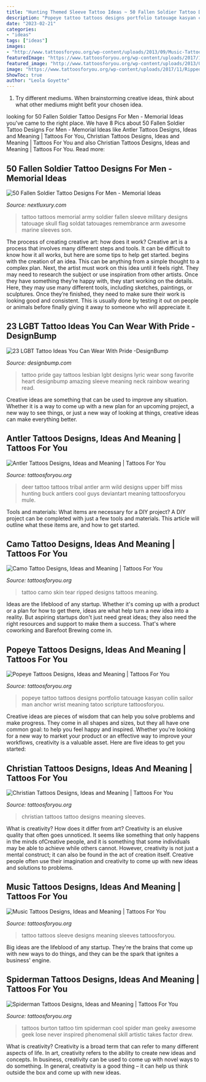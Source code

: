```yaml
---
title: "Hunting Themed Sleeve Tattoo Ideas ~ 50 Fallen Soldier Tattoo Designs For Men"
description: "Popeye tattoo tattoos designs portfolio tatouage kasyan collin sailor man anchor wrist meaning tatoo scripture tattoosforyou"
date: "2023-02-21"
categories:
- "ideas"
tags: ["ideas"]
images:
- "http://www.tattoosforyou.org/wp-content/uploads/2013/09/Music-Tattoo-Sleeve-579x1024.jpg"
featuredImage: "https://www.tattoosforyou.org/wp-content/uploads/2017/11/Ripped-Skin-Camo-Tattoo.jpg"
featured_image: "http://www.tattoosforyou.org/wp-content/uploads/2013/09/Christian-Tattoo-Sleeves-768x1024.jpg"
image: "https://www.tattoosforyou.org/wp-content/uploads/2017/11/Ripped-Skin-Camo-Tattoo.jpg"
ShowToc: true
author: "Leola Goyette"
---
```



1. Try different mediums. When brainstorming creative ideas, think about what other mediums might befit your chosen idea.

	

		
looking for 50 Fallen Soldier Tattoo Designs For Men - Memorial Ideas you've came to the right place. We have 8 Pics about 50 Fallen Soldier Tattoo Designs For Men - Memorial Ideas like Antler Tattoos Designs, Ideas and Meaning | Tattoos For You, Christian Tattoos Designs, Ideas and Meaning | Tattoos For You and also Christian Tattoos Designs, Ideas and Meaning | Tattoos For You. Read more:
		
    
## 50 Fallen Soldier Tattoo Designs For Men - Memorial Ideas

<img loading=lazy src="http://nextluxury.com/wp-content/uploads/fallen-soldier-crosses-mens-half-sleeve-tattoo.jpg" onerror="this.onerror=null;this.src='https://tse2.mm.bing.net/th?id=OIP.MDYr1fvMwgXM_GRTJOApgwAAAA&amp;pid=15.1';" alt="50 Fallen Soldier Tattoo Designs For Men - Memorial Ideas">

_Source: nextluxury.com_

>tattoo tattoos memorial army soldier fallen sleeve military designs tatouage skull flag soldat tatouages remembrance arm awesome marine sleeves son. 

	

The process of creating creative art: how does it work?
Creative art is a process that involves many different steps and tools. It can be difficult to know how it all works, but here are some tips to help get started. 
 begins with the creation of an idea. This can be anything from a simple thought to a complex plan. Next, the artist must work on this idea until it feels right. They may need to research the subject or use inspiration from other artists. Once they have something they’re happy with, they start working on the details. Here, they may use many different tools, including sketches, paintings, or sculptures. Once they’re finished, they need to make sure their work is looking good and consistent. This is usually done by testing it out on people or animals before finally giving it away to someone who will appreciate it.

    
## 23 LGBT Tattoo Ideas You Can Wear With Pride -DesignBump

<img loading=lazy src="https://designbump.com/wp-content/uploads/2015/04/enhanced-8024-1427469797-8.jpg" onerror="this.onerror=null;this.src='https://tse2.mm.bing.net/th?id=OIP.7rTAHJWibj7M1gED1LST3wHaNK&amp;pid=15.1';" alt="23 LGBT Tattoo Ideas You Can Wear With Pride -DesignBump">

_Source: designbump.com_

>tattoo pride gay tattoos lesbian lgbt designs lyric wear song favorite heart designbump amazing sleeve meaning neck rainbow wearing read. 

	

Creative ideas are something that can be used to improve any situation. Whether it is a way to come up with a new plan for an upcoming project, a new way to see things, or just a new way of looking at things, creative ideas can make everything better.

    
## Antler Tattoos Designs, Ideas And Meaning | Tattoos For You

<img loading=lazy src="https://www.tattoosforyou.org/wp-content/uploads/2016/02/Tribal-Deer-Antler-Tattoos.jpg" onerror="this.onerror=null;this.src='https://tse4.mm.bing.net/th?id=OIP.JxJd0sHQ6v8iRQcbaEseZwHaJ4&amp;pid=15.1';" alt="Antler Tattoos Designs, Ideas and Meaning | Tattoos For You">

_Source: tattoosforyou.org_

>deer tattoo tattoos tribal antler arm wild designs upper biff miss hunting buck antlers cool guys deviantart meaning tattoosforyou mule. 

	

Tools and materials: What items are necessary for a DIY project?
A DIY project can be completed with just a few tools and materials. This article will outline what these items are, and how to get started.

    
## Camo Tattoo Designs, Ideas And Meaning | Tattoos For You

<img loading=lazy src="https://www.tattoosforyou.org/wp-content/uploads/2017/11/Ripped-Skin-Camo-Tattoo.jpg" onerror="this.onerror=null;this.src='https://tse4.mm.bing.net/th?id=OIP.SvMUOkf_3BSTiOtQkh8g0QHaJ4&amp;pid=15.1';" alt="Camo Tattoo Designs, Ideas and Meaning | Tattoos For You">

_Source: tattoosforyou.org_

>tattoo camo skin tear ripped designs tattoos meaning. 

	

Ideas are the lifeblood of any startup. Whether it's coming up with a product or a plan for how to get there, ideas are what help turn a new idea into a reality. But aspiring startups don't just need great ideas; they also need the right resources and support to make them a success. That's where coworking and Barefoot Brewing come in.

    
## Popeye Tattoos Designs, Ideas And Meaning | Tattoos For You

<img loading=lazy src="https://www.tattoosforyou.org/wp-content/uploads/2016/05/Popeye-Tattoos.jpg" onerror="this.onerror=null;this.src='https://tse3.mm.bing.net/th?id=OIP.-JtBUCp3eHLxkUzZBnyU-gHaJ4&amp;pid=15.1';" alt="Popeye Tattoos Designs, Ideas and Meaning | Tattoos For You">

_Source: tattoosforyou.org_

>popeye tattoo tattoos designs portfolio tatouage kasyan collin sailor man anchor wrist meaning tatoo scripture tattoosforyou. 

	

Creative ideas are pieces of wisdom that can help you solve problems and make progress. They come in all shapes and sizes, but they all have one common goal: to help you feel happy and inspired. Whether you're looking for a new way to market your product or an effective way to improve your workflows, creativity is a valuable asset. Here are five ideas to get you started: 

    
## Christian Tattoos Designs, Ideas And Meaning | Tattoos For You

<img loading=lazy src="http://www.tattoosforyou.org/wp-content/uploads/2013/09/Christian-Tattoo-Sleeves-768x1024.jpg" onerror="this.onerror=null;this.src='https://tse4.mm.bing.net/th?id=OIP.W0FICjXB2UD2EKMl1EV-rgHaJ4&amp;pid=15.1';" alt="Christian Tattoos Designs, Ideas and Meaning | Tattoos For You">

_Source: tattoosforyou.org_

>christian tattoos tattoo designs meaning sleeves. 

	

What is creativity? How does it differ from art?
Creativity is an elusive quality that often goes unnoticed. It seems like something that only happens in the minds ofCreative people, and it is something that some individuals may be able to achieve while others cannot. However, creativity is not just a mental construct; it can also be found in the act of creation itself. Creative people often use their imagination and creativity to come up with new ideas and solutions to problems.

    
## Music Tattoos Designs, Ideas And Meaning | Tattoos For You

<img loading=lazy src="http://www.tattoosforyou.org/wp-content/uploads/2013/09/Music-Tattoo-Sleeve-579x1024.jpg" onerror="this.onerror=null;this.src='https://tse1.mm.bing.net/th?id=OIP.RBIC8J3i3Y5DWaXO2cQKCAHaNG&amp;pid=15.1';" alt="Music Tattoos Designs, Ideas and Meaning | Tattoos For You">

_Source: tattoosforyou.org_

>tattoo tattoos sleeve designs meaning sleeves tattoosforyou. 

	

Big ideas are the lifeblood of any startup. They're the brains that come up with new ways to do things, and they can be the spark that ignites a business' engine.

    
## Spiderman Tattoos Designs, Ideas And Meaning | Tattoos For You

<img loading=lazy src="https://www.tattoosforyou.org/wp-content/uploads/2016/05/Spiderman-Tattoos-for-Women.jpg" onerror="this.onerror=null;this.src='https://tse3.mm.bing.net/th?id=OIP.wr5wUSSFzDeoXhb4iREnCAHaJ4&amp;pid=15.1';" alt="Spiderman Tattoos Designs, Ideas and Meaning | Tattoos For You">

_Source: tattoosforyou.org_

>tattoos burton tattoo tim spiderman cool spider man geeky awesome geek lose never inspired phenomenal skill artistic takes factor drew. 

	

What is creativity?
Creativity is a broad term that can refer to many different aspects of life. In art, creativity refers to the ability to create new ideas and concepts. In business, creativity can be used to come up with novel ways to do something. In general, creativity is a good thing – it can help us think outside the box and come up with new ideas.

